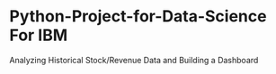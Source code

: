 # Python-Project-for-Data-Science For IBM 
Analyzing Historical Stock/Revenue Data and Building a Dashboard
